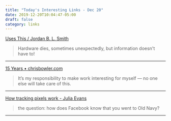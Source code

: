 ```yaml
---
title: "Today's Interesting Links - Dec 20"
date: 2019-12-20T10:04:47-05:00
draft: false
category: links
---
```


[Uses This / Jordan B. L. Smith](https://usesthis.com/interviews/jordan.b.l.smith/)

> Hardware dies, sometimes unexpectedly, but information doesn't have to!

---

[15 Years • chrisbowler.com](https://chrisbowler.com/journal/fifteen-years)

> It’s my responsibility to make work interesting for myself — no one else will take care of this.

---

[How tracking pixels work - Julia Evans](https://jvns.ca/blog/how-tracking-pixels-work/)

> the question: how does Facebook know that you went to Old Navy?

---